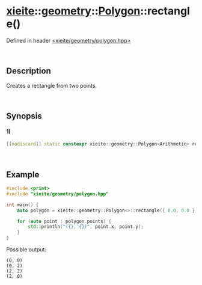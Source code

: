 # [xieite](../../../../../xieite.md)\:\:[geometry](../../../../../geometry.md)\:\:[Polygon<Arithmetic>](../../../polygon.md)\:\:rectangle\(\)
Defined in header [<xieite/geometry/polygon.hpp>](../../../../../../include/xieite/geometry/polygon.hpp)

&nbsp;

## Description
Creates a rectangle from two points.

&nbsp;

## Synopsis
#### 1)
```cpp
[[nodiscard]] static constexpr xieite::geometry::Polygon<Arithmetic> rectangle(xieite::geometry::Point<Arithmetic> start, xieite::geometry::Point<Arithmetic> end) noexcept;
```

&nbsp;

## Example
```cpp
#include <print>
#include "xieite/geometry/polygon.hpp"

int main() {
    auto polygon = xieite::geometry::Polygon<>::rectangle({ 0.0, 0.0 }, { 2.0, 2.0 });

    for (auto point : polygon.points) {
        std::println("({}, {})", point.x, point.y);
    }
}
```
Possible output:
```
(0, 0)
(0, 2)
(2, 2)
(2, 0)
```
